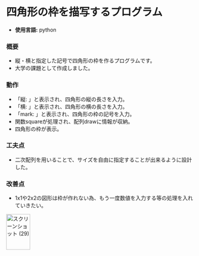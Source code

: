 
# 四角形の枠を描写するプログラム
- **使用言語:** python
### 概要
- 縦・横と指定した記号で四角形の枠を作るプログラムです。
- 大学の課題として作成しました。

### 動作
- 「縦: 」と表示され、四角形の縦の長さを入力。
- 「横: 」と表示され、四角形の横の長さを入力。
- 「mark: 」と表示され、四角形の枠の記号を入力。
- 関数squareが処理され、配列drawに情報が収納。
- 四角形の枠が表示。

### 工夫点
- 二次配列を用いることで、サイズを自由に指定することが出来るように設計した。

### 改善点
- 1x1や2x2の図形は枠が作れない為、もう一度数値を入力する等の処理を入れていきたい。

<img width="64" height="96" alt="スクリーンショット (29)" src="https://github.com/user-attachments/assets/8d2b1824-b878-4cdb-939d-550806cdb531" />
